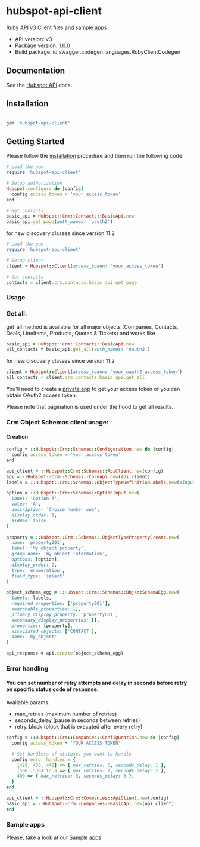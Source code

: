 # hubspot-api-client
Ruby API v3 Client files and sample apps

- API version: v3
- Package version: 1.0.0
- Build package: io.swagger.codegen.languages.RubyClientCodegen

## Documentation

See the [Hubspot API](https://developers.hubspot.com/docs/api/overview) docs.

## Installation

```ruby

gem 'hubspot-api-client'

```

## Getting Started

Please follow the [installation](#installation) procedure and then run the following code:
```ruby
# Load the gem
require 'hubspot-api-client'

# Setup authorization
Hubspot.configure do |config|
  config.access_token = 'your_access_token'
end

# Get contacts
basic_api = Hubspot::Crm::Contacts::BasicApi.new
basic_api.get_page(auth_names: 'oauth2')
```

for new discovery classes since version 11.2
```ruby
# Load the gem
require 'hubspot-api-client'

# Setup client
client = Hubspot::Client(access_token: 'your_access_token')

# Get contacts
contacts = client.crm.contacts.basic_api.get_page
```

### Usage

### Get all:
get_all method is available for all major objects (Companies, Contacts, Deals, LineItems, Products, Quotes & Tickets) and works like

```ruby
basic_api = Hubspot::Crm::Contacts::BasicApi.new
all_contacts = basic_api.get_all(auth_names: 'oauth2')
```

for new discovery classes since version 11.2
```ruby
client = Hubspot::Client(access_token: 'your_oauth2_access_token')
all_contacts = client.crm.contacts.basic_api.get_all
```

You'll need to create a [private app](https://developers.hubspot.com/docs/api/private-apps) to get your access token or you can obtain OAuth2 access token.

Please note that pagination is used under the hood to get all results.


### Crm Object Schemas client usage:

#### Creation

```ruby
config = ::Hubspot::Crm::Schemas::Configuration.new do |config|
  config.access_token = 'your_access_token'
end

api_client = ::Hubspot::Crm::Schemas::ApiClient.new(config)
api = ::Hubspot::Crm::Schemas::CoreApi.new(api_client)
labels = ::Hubspot::Crm::Schemas::ObjectTypeDefinitionLabels.new(singular: 'My object', plural: 'My objects')

option = ::Hubspot::Crm::Schemas::OptionInput.new(
  label: 'Option A',
  value: 'A',
  description: 'Choice number one',
  display_order: 1,
  hidden: false
)

property = ::Hubspot::Crm::Schemas::ObjectTypePropertyCreate.new(
  name: 'property001',
  label: 'My object property',
  group_name: 'my_object_information',
  options: [option],
  display_order: 2,
  type: 'enumeration',
  field_type: 'select'
)

object_schema_egg = ::Hubspot::Crm::Schemas::ObjectSchemaEgg.new(
  labels: labels,
  required_properties: ['property001'],
  searchable_properties: [],
  primary_display_property: 'property001',
  secondary_display_properties: [],
  properties: [property],
  associated_objects: ['CONTACT'],
  name: 'my_object'
)

api_response = api.create(object_schema_egg)
```


### Error handling

#### You can set number of retry attempts and delay in seconds before retry on specific status code of response.

Available params:
  - max_retries (maximum number of retries)
  - seconds_delay (pause in seconds between retries)
  - retry_block (block that is executed after every retry)


```ruby
config = ::Hubspot::Crm::Companies::Configuration.new do |config|
  config.access_token = 'YOUR ACCESS TOKEN'

  # Set handlers of statuses you want to handle
  config.error_handler = {
    [429, 430, 442] => { max_retries: 5, seconds_delay: 1 },
    (500..530).to_a => { max_retries: 2, seconds_delay: 2 },
    400 => { max_retries: 3, seconds_delay: 3 },
  }
end

api_client = ::Hubspot::Crm::Companies::ApiClient.new(config)
basic_api = ::Hubspot::Crm::Companies::BasicApi.new(api_client)
end

```

### Sample apps

Please, take a look at our [Sample apps](https://github.com/HubSpot/sample-apps-list)
